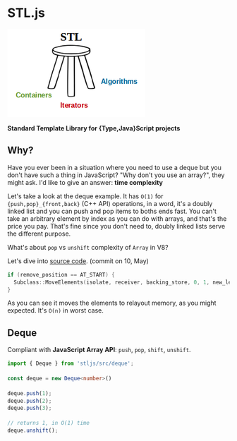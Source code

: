 # STL.js

![](./assets/stl.png)

**Standard Template Library for {Type,Java}Script projects**

## Why?

Have you ever been in a situation where you need to use a deque but you don't have such a thing in JavaScript?
"Why don't you use an array?", they might ask. I'd like to give an answer: **time complexity**

Let's take a look at the deque example. It has `O(1)` for `{push,pop}_{front,back}` (C++ API) operations, in a word, it's a doubly linked list and you can push and pop items to boths ends fast. You can't take an arbitrary element by index as you can do with arrays, and that's the price you pay. That's fine since you don't need to, doubly linked lists serve the different purpose.

What's about `pop` vs `unshift` complexity of `Array` in V8?

Let's dive into [source code](https://github.com/v8/v8/blob/8b11e91f217065f11ebe84ca7bef8061a4214bb2/src/elements.cc#L2465). (commit on 10, May)

```cpp
if (remove_position == AT_START) {
  Subclass::MoveElements(isolate, receiver, backing_store, 0, 1, new_length, 0, 0);
}
```

As you can see it moves the elements to relayout memory, as you might expected. It's `O(n)` in worst case.

## Deque

Compliant with **JavaScript Array API**: `push`, `pop`, `shift`, `unshift`.

```ts
import { Deque } from 'stljs/src/deque';

const deque = new Deque<number>()

deque.push(1);
deque.push(2);
deque.push(3);

// returns 1, in O(1) time
deque.unshift();
```
